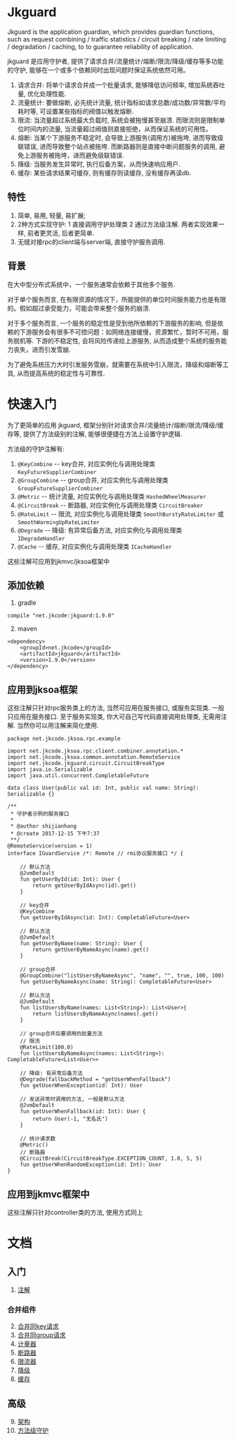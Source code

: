 # Jkguard
Jkguard is the application guardian, which provides guardian functions, such as request combining / traffic statistics / circuit breaking / rate limiting / degradation / caching, to to guarantee reliability of application.

jkguard 是应用守护者, 提供了请求合并/流量统计/熔断/限流/降级/缓存等多功能的守护, 能够在一个或多个依赖同时出现问题时保证系统依然可用。

1. 请求合并: 将单个请求合并成一个批量请求, 能够降低访问频率, 增加系统吞吐量, 优化处理性能.
2. 流量统计: 要做熔断, 必先统计流量, 统计指标如请求总数/成功数/异常数/平均耗时等, 可设置某些指标的阀值以触发熔断.
3. 限流: 当流量超过系统最大负载时, 系统会被拖慢甚至崩溃. 而限流则是限制单位时间内的流量, 当流量超过阀值则直接拒绝，从而保证系统的可用性。
4. 熔断: 当某个下游服务不稳定时, 会导致上游服务(调用方)被拖垮, 进而导致级联错误, 进而导致整个站点被拖垮. 而断路器则是直接中断问题服务的调用, 避免上游服务被拖垮，进而避免级联错误.
5. 降级: 当服务发生异常时, 执行后备方案，从而快速响应用户.
6. 缓存: 某些请求结果可缓存, 则有缓存则读缓存, 没有缓存再读db.

## 特性
1. 简单, 易用, 轻量, 易扩展;
2. 2种方式实现守护: 1 直接调用守护处理类 2 通过方法级注解. 两者实现效果一样, 前者更灵活, 后者更简单.
3. 无缝对接rpc的client端与server端, 直接守护服务调用.

## 背景
在大中型分布式系统中，一个服务通常会依赖于其他多个服务. 

对于单个服务而言, 在有限资源的情况下，所能提供的单位时间服务能力也是有限的。假如超过承受能力，可能会带来整个服务的崩溃.

对于多个服务而言, 一个服务的稳定性是受到他所依赖的下游服务的影响, 但是依赖的下游服务会有很多不可控问题：如网络连接缓慢，资源繁忙，暂时不可用，服务脱机等. 下游的不稳定性, 会将风险传递给上游服务, 从而造成整个系统的服务能力丧失，进而引发雪崩.

为了避免系统压力大时引发服务雪崩，就需要在系统中引入限流，降级和熔断等工具, 从而提高系统的稳定性与可靠性.

# 快速入门
为了更简单的应用 jkguard, 框架分别针对请求合并/流量统计/熔断/限流/降级/缓存等, 提供了方法级别的注解, 能够很便捷在方法上设置守护逻辑.

方法级的守护注解有:
1. `@KeyCombine` -- key合并, 对应实例化与调用处理类 `KeyFutureSupplierCombiner`
2. `@GroupCombine` -- group合并, 对应实例化与调用处理类 `GroupFutureSupplierCombiner`
3. `@Metric` -- 统计流量, 对应实例化与调用处理类 `HashedWheelMeasurer`
4. `@CircuitBreak` -- 断路器, 对应实例化与调用处理类 `CircuitBreaker`
5. `@RateLimit` -- 限流, 对应实例化与调用处理类 `SmoothBurstyRateLimiter` 或 `SmoothWarmingUpRateLimiter`
6. `@Degrade` -- 降级: 有异常后备方法, 对应实例化与调用处理类 `IDegradeHandler` 
7. `@Cache` -- 缓存, 对应实例化与调用处理类 `ICacheHandler`

这些注解可应用到jkmvc/jksoa框架中

## 添加依赖
1. gradle
```
compile "net.jkcode:jkguard:1.9.0"
```

2. maven
```
<dependency>
    <groupId>net.jkcode</groupId>
    <artifactId>jkguard</artifactId>
    <version>1.9.0</version>
</dependency>
```

## 应用到jksoa框架
这些注解只针对rpc服务类上的方法, 当然可应用在服务接口, 或服务实现类.
一般只应用在服务接口.
至于服务实现类, 你大可自己写代码直接调用处理类, 无需用注解. 当然你可以用注解来简化使用.


```
package net.jkcode.jksoa.rpc.example

import net.jkcode.jksoa.rpc.client.combiner.annotation.*
import net.jkcode.jksoa.common.annotation.RemoteService
import net.jkcode.jkguard.circuit.CircuitBreakType
import java.io.Serializable
import java.util.concurrent.CompletableFuture

data class User(public val id: Int, public val name: String): Serializable {}

/**
 * 守护者示例的服务接口
 *
 * @author shijianhang
 * @create 2017-12-15 下午7:37
 **/
@RemoteService(version = 1)
interface IGuardService /*: Remote // rmi协议服务接口 */ {

    // 默认方法
    @JvmDefault
    fun getUserById(id: Int): User {
        return getUserByIdAsync(id).get()
    }

    // key合并
    @KeyCombine
    fun getUserByIdAsync(id: Int): CompletableFuture<User>

    // 默认方法
    @JvmDefault
    fun getUserByName(name: String): User {
        return getUserByNameAsync(name).get()
    }

    // group合并
    @GroupCombine("listUsersByNameAsync", "name", "", true, 100, 100)
    fun getUserByNameAsync(name: String): CompletableFuture<User>

    // 默认方法
    @JvmDefault
    fun listUsersByName(names: List<String>): List<User>{
        return listUsersByNameAsync(names).get()
    }

    // group合并后要调用的批量方法
    // 限流
    @RateLimit(100.0)
    fun listUsersByNameAsync(names: List<String>): CompletableFuture<List<User>>

    // 降级: 有异常后备方法
    @Degrade(fallbackMethod = "getUserWhenFallback")
    fun getUserWhenException(id: Int): User

    // 发送异常时调用的方法, 一般是默认方法
    @JvmDefault
    fun getUserWhenFallback(id: Int): User {
        return User(-1, "无名氏")
    }

    // 统计请求数
    @Metric()
    // 断路器
    @CircuitBreak(CircuitBreakType.EXCEPTION_COUNT, 1.0, 5, 5)
    fun getUserWhenRandomException(id: Int): User
}
```

## 应用到jkmvc框架中
这些注解只针对controller类的方法, 使用方式同上

# 文档

## 入门
1. [注解](doc/annotation.md)

### 合并组件
2. [合并同key请求](doc/key_combiner.md)
3. [合并同group请求](doc/group_combiner.md)
4. [计量器](doc/measure.md)
5. [断路器](doc/circuit_breaker.md)
6. [限流器](doc/rate_limiter.md)
7. [降级](doc/degrade.md)
8. [缓存](doc/cache.md)

## 高级
9. [架构](doc/architecture.md)
10. [方法级守护](doc/method_guard.md)